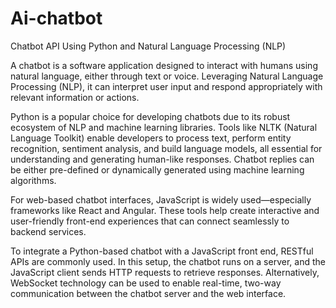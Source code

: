 # Ai-chatbot

Chatbot API Using Python and Natural Language Processing (NLP)

A chatbot is a software application designed to interact with humans using natural language, either through text or voice. Leveraging Natural Language Processing (NLP), it can interpret user input and respond appropriately with relevant information or actions.

Python is a popular choice for developing chatbots due to its robust ecosystem of NLP and machine learning libraries. Tools like NLTK (Natural Language Toolkit) enable developers to process text, perform entity recognition, sentiment analysis, and build language models, all essential for understanding and generating human-like responses. Chatbot replies can be either pre-defined or dynamically generated using machine learning algorithms.

For web-based chatbot interfaces, JavaScript is widely used—especially frameworks like React and Angular. These tools help create interactive and user-friendly front-end experiences that can connect seamlessly to backend services.

To integrate a Python-based chatbot with a JavaScript front end, RESTful APIs are commonly used. In this setup, the chatbot runs on a server, and the JavaScript client sends HTTP requests to retrieve responses. Alternatively, WebSocket technology can be used to enable real-time, two-way communication between the chatbot server and the web interface.
